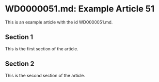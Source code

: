 # WD0000051.md: Example Article 51

This is an example article with the id WD0000051.md.
## Section 1

This is the first section of the article.
## Section 2

This is the second section of the article.
